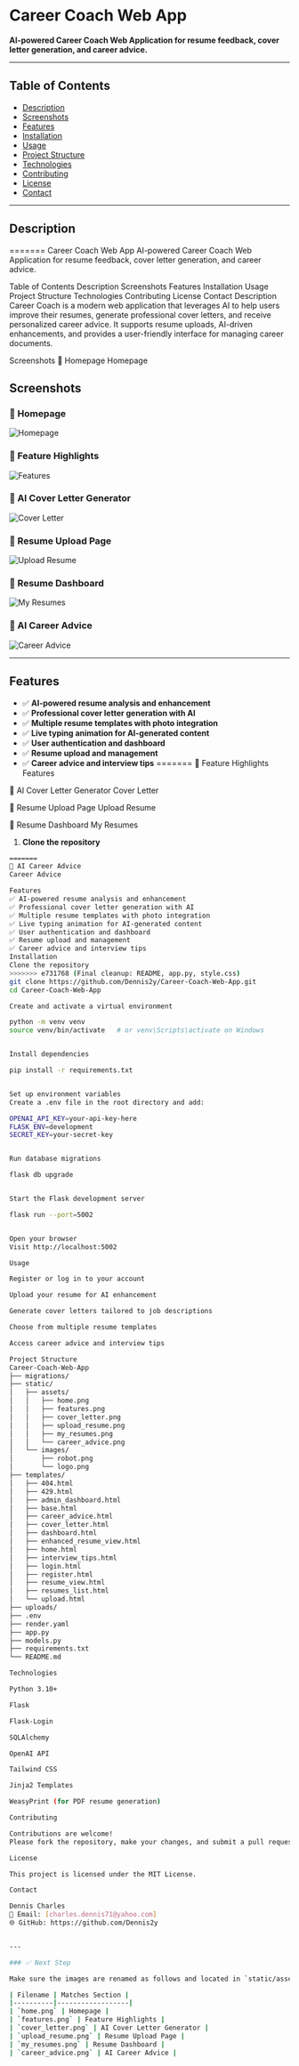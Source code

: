 # Career Coach Web App

**AI-powered Career Coach Web Application for resume feedback, cover letter generation, and career advice.**

---

## Table of Contents

- [Description](#description)
- [Screenshots](#screenshots)
- [Features](#features)
- [Installation](#installation)
- [Usage](#usage)
- [Project Structure](#project-structure)
- [Technologies](#technologies)
- [Contributing](#contributing)
- [License](#license)
- [Contact](#contact)

---

## Description
=======
Career Coach Web App
AI-powered Career Coach Web Application for resume feedback, cover letter generation, and career advice.

Table of Contents
Description
Screenshots
Features
Installation
Usage
Project Structure
Technologies
Contributing
License
Contact
Description
Career Coach is a modern web application that leverages AI to help users improve their resumes, generate professional cover letters, and receive personalized career advice. It supports resume uploads, AI-driven enhancements, and provides a user-friendly interface for managing career documents.

Screenshots
🔹 Homepage
Homepage


## Screenshots

### 🔹 Homepage
![Homepage](static/assets/home.png)

### 🔹 Feature Highlights
![Features](static/assets/features.png)

### 🔹 AI Cover Letter Generator
![Cover Letter](static/assets/cover_letter.png)

### 🔹 Resume Upload Page
![Upload Resume](static/assets/upload_resume.png)

### 🔹 Resume Dashboard
![My Resumes](static/assets/my_resumes.png)

### 🔹 AI Career Advice
![Career Advice](static/assets/career_advice.png)

---

## Features

- ✅ **AI-powered resume analysis and enhancement**
- ✅ **Professional cover letter generation with AI**
- ✅ **Multiple resume templates with photo integration**
- ✅ **Live typing animation for AI-generated content**
- ✅ **User authentication and dashboard**
- ✅ **Resume upload and management**
- ✅ **Career advice and interview tips**
=======
🔹 Feature Highlights
Features

🔹 AI Cover Letter Generator
Cover Letter


🔹 Resume Upload Page
Upload Resume

🔹 Resume Dashboard
My Resumes

1. **Clone the repository**  
```bash
=======
🔹 AI Career Advice
Career Advice

Features
✅ AI-powered resume analysis and enhancement
✅ Professional cover letter generation with AI
✅ Multiple resume templates with photo integration
✅ Live typing animation for AI-generated content
✅ User authentication and dashboard
✅ Resume upload and management
✅ Career advice and interview tips
Installation
Clone the repository
>>>>>>> e731768 (Final cleanup: README, app.py, style.css)
git clone https://github.com/Dennis2y/Career-Coach-Web-App.git
cd Career-Coach-Web-App

Create and activate a virtual environment

python -m venv venv
source venv/bin/activate   # or venv\Scripts\activate on Windows


Install dependencies

pip install -r requirements.txt


Set up environment variables
Create a .env file in the root directory and add:

OPENAI_API_KEY=your-api-key-here
FLASK_ENV=development
SECRET_KEY=your-secret-key


Run database migrations

flask db upgrade


Start the Flask development server

flask run --port=5002


Open your browser
Visit http://localhost:5002

Usage

Register or log in to your account

Upload your resume for AI enhancement

Generate cover letters tailored to job descriptions

Choose from multiple resume templates

Access career advice and interview tips

Project Structure
Career-Coach-Web-App
├── migrations/
├── static/
│   ├── assets/
│   │   ├── home.png
│   │   ├── features.png
│   │   ├── cover_letter.png
│   │   ├── upload_resume.png
│   │   ├── my_resumes.png
│   │   └── career_advice.png
│   └── images/
│       ├── robot.png
│       └── logo.png
├── templates/
│   ├── 404.html
│   ├── 429.html
│   ├── admin_dashboard.html
│   ├── base.html
│   ├── career_advice.html
│   ├── cover_letter.html
│   ├── dashboard.html
│   ├── enhanced_resume_view.html
│   ├── home.html
│   ├── interview_tips.html
│   ├── login.html
│   ├── register.html
│   ├── resume_view.html
│   ├── resumes_list.html
│   └── upload.html
├── uploads/  
├── .env
├── render.yaml
├── app.py
├── models.py
├── requirements.txt
└── README.md

Technologies

Python 3.10+

Flask

Flask-Login

SQLAlchemy

OpenAI API

Tailwind CSS

Jinja2 Templates

WeasyPrint (for PDF resume generation)

Contributing

Contributions are welcome!
Please fork the repository, make your changes, and submit a pull request.

License

This project is licensed under the MIT License.

Contact

Dennis Charles
📧 Email: [charles.dennis71@yahoo.com]
🌐 GitHub: https://github.com/Dennis2y


---

### ✅ Next Step

Make sure the images are renamed as follows and located in `static/assets/`:

| Filename | Matches Section |
|----------|------------------|
| `home.png` | Homepage |
| `features.png` | Feature Highlights |
| `cover_letter.png` | AI Cover Letter Generator |
| `upload_resume.png` | Resume Upload Page |
| `my_resumes.png` | Resume Dashboard |
| `career_advice.png` | AI Career Advice |


